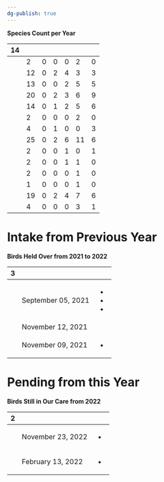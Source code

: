 ```yaml
---
dg-publish: true
---
```


<span><span><p dir="auto"><strong>Species Count per Year</strong></p></span></span><div><table class="dataview table-view-table"><thead class="table-view-thead"><tr class="table-view-tr-header"><th class="table-view-th"><span></span><span class="dataview small-text">14</span></th><th class="table-view-th"><span></span></th><th class="table-view-th"><span></span></th><th class="table-view-th"><span></span></th><th class="table-view-th"><span></span></th><th class="table-view-th"><span></span></th><th class="table-view-th"><span></span></th></tr></thead><tbody class="table-view-tbody"><tr><td><span></span></td><td>2</td><td>0</td><td>0</td><td>0</td><td>2</td><td>0</td></tr><tr><td><span></span></td><td>12</td><td>0</td><td>2</td><td>4</td><td>3</td><td>3</td></tr><tr><td><span></span></td><td>13</td><td>0</td><td>0</td><td>2</td><td>5</td><td>5</td></tr><tr><td><span></span></td><td>20</td><td>0</td><td>2</td><td>3</td><td>6</td><td>9</td></tr><tr><td><span></span></td><td>14</td><td>0</td><td>1</td><td>2</td><td>5</td><td>6</td></tr><tr><td><span></span></td><td>2</td><td>0</td><td>0</td><td>0</td><td>2</td><td>0</td></tr><tr><td><span></span></td><td>4</td><td>0</td><td>1</td><td>0</td><td>0</td><td>3</td></tr><tr><td><span></span></td><td>25</td><td>0</td><td>2</td><td>6</td><td>11</td><td>6</td></tr><tr><td><span></span></td><td>2</td><td>0</td><td>0</td><td>1</td><td>0</td><td>1</td></tr><tr><td><span></span></td><td>2</td><td>0</td><td>0</td><td>1</td><td>1</td><td>0</td></tr><tr><td><span></span></td><td>2</td><td>0</td><td>0</td><td>0</td><td>1</td><td>0</td></tr><tr><td><span></span></td><td>1</td><td>0</td><td>0</td><td>0</td><td>1</td><td>0</td></tr><tr><td><span></span></td><td>19</td><td>0</td><td>2</td><td>4</td><td>7</td><td>6</td></tr><tr><td><span></span></td><td>4</td><td>0</td><td>0</td><td>0</td><td>3</td><td>1</td></tr></tbody></table></div>

# Intake from Previous Year

<span><span><p dir="auto"><strong>Birds Held Over from 2021 to 2022</strong></p></span></span><div><table class="dataview table-view-table"><thead class="table-view-thead"><tr class="table-view-tr-header"><th class="table-view-th"><span></span><span class="dataview small-text">3</span></th><th class="table-view-th"><span></span></th><th class="table-view-th"><span></span></th></tr></thead><tbody class="table-view-tbody"><tr><td><span></span></td><td>September 05, 2021</td><td><ul class="dataview dataview-ul dataview-result-list-ul"><li class="dataview-result-list-li"><span></span></li><li class="dataview-result-list-li"><span></span></li><li class="dataview-result-list-li"><span></span></li></ul></td></tr><tr><td><span></span></td><td>November 12, 2021</td><td><span></span></td></tr><tr><td><span></span></td><td>November 09, 2021</td><td><ul class="dataview dataview-ul dataview-result-list-ul"><li class="dataview-result-list-li"><span></span></li></ul></td></tr></tbody></table></div>

# Pending from this Year
<span><span><p dir="auto"><strong>Birds Still in Our Care from 2022</strong></p></span></span><div><table class="dataview table-view-table"><thead class="table-view-thead"><tr class="table-view-tr-header"><th class="table-view-th"><span></span><span class="dataview small-text">2</span></th><th class="table-view-th"><span></span></th><th class="table-view-th"><span></span></th></tr></thead><tbody class="table-view-tbody"><tr><td><span></span></td><td>November 23, 2022</td><td><ul class="dataview dataview-ul dataview-result-list-ul"><li class="dataview-result-list-li"><span></span></li></ul></td></tr><tr><td><span></span></td><td>February 13, 2022</td><td><ul class="dataview dataview-ul dataview-result-list-ul"><li class="dataview-result-list-li"><span></span></li></ul></td></tr></tbody></table></div>
